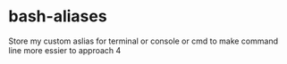 # bash-aliases
Store my custom aslias for terminal or console or cmd to make command line more essier to approach
4